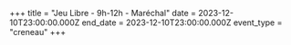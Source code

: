 +++
title = "Jeu Libre - 9h-12h - Maréchal"
date = 2023-12-10T23:00:00.000Z
end_date = 2023-12-10T23:00:00.000Z
event_type = "creneau"
+++

